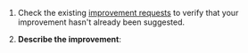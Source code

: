 1. Check the existing [improvement requests](https://gitlab.com/distant-horizons-team/distant-horizons/-/issues?sort=updated_desc&state=all&label_name%5B%5D=Improvement) to verify that your improvement hasn't already been suggested.

2. **Describe the improvement**:
